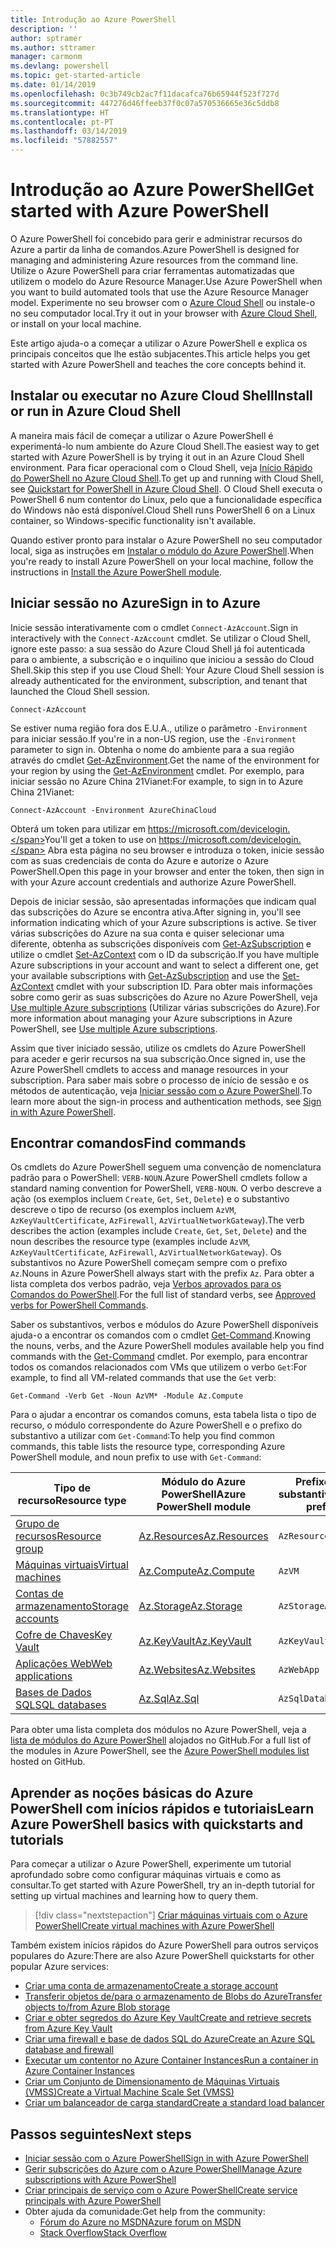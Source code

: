 ```yaml
---
title: Introdução ao Azure PowerShell
description: ''
author: sptramer
ms.author: sttramer
manager: carmonm
ms.devlang: powershell
ms.topic: get-started-article
ms.date: 01/14/2019
ms.openlocfilehash: 0c3b749cb2ac7f11dacafca76b65944f523f727d
ms.sourcegitcommit: 447276d46ffeeb37f0c07a570536665e36c5ddb8
ms.translationtype: HT
ms.contentlocale: pt-PT
ms.lasthandoff: 03/14/2019
ms.locfileid: "57882557"
---
```

# <a name="get-started-with-azure-powershell"></a><span data-ttu-id="b5981-102">Introdução ao Azure PowerShell</span><span class="sxs-lookup"><span data-stu-id="b5981-102">Get started with Azure PowerShell</span></span>

<span data-ttu-id="b5981-103">O Azure PowerShell foi concebido para gerir e administrar recursos do Azure a partir da linha de comandos.</span><span class="sxs-lookup"><span data-stu-id="b5981-103">Azure PowerShell is designed for managing and administering Azure resources from the command line.</span></span> <span data-ttu-id="b5981-104">Utilize o Azure PowerShell para criar ferramentas automatizadas que utilizem o modelo do Azure Resource Manager.</span><span class="sxs-lookup"><span data-stu-id="b5981-104">Use Azure PowerShell when you want to build automated tools that use the Azure Resource Manager model.</span></span>
<span data-ttu-id="b5981-105">Experimente no seu browser com o [Azure Cloud Shell](/azure/cloud-shell/overview) ou instale-o no seu computador local.</span><span class="sxs-lookup"><span data-stu-id="b5981-105">Try it out in your browser with [Azure Cloud Shell](/azure/cloud-shell/overview), or install on your local machine.</span></span>

<span data-ttu-id="b5981-106">Este artigo ajuda-o a começar a utilizar o Azure PowerShell e explica os principais conceitos que lhe estão subjacentes.</span><span class="sxs-lookup"><span data-stu-id="b5981-106">This article helps you get started with Azure PowerShell and teaches the core concepts behind it.</span></span>

## <a name="install-or-run-in-azure-cloud-shell"></a><span data-ttu-id="b5981-107">Instalar ou executar no Azure Cloud Shell</span><span class="sxs-lookup"><span data-stu-id="b5981-107">Install or run in Azure Cloud Shell</span></span>

<span data-ttu-id="b5981-108">A maneira mais fácil de começar a utilizar o Azure PowerShell é experimentá-lo num ambiente do Azure Cloud Shell.</span><span class="sxs-lookup"><span data-stu-id="b5981-108">The easiest way to get started with Azure PowerShell is by trying it out in an Azure Cloud Shell environment.</span></span>
<span data-ttu-id="b5981-109">Para ficar operacional com o Cloud Shell, veja [Início Rápido do PowerShell no Azure Cloud Shell](/azure/cloud-shell/quickstart-powershell).</span><span class="sxs-lookup"><span data-stu-id="b5981-109">To get up and running with Cloud Shell, see [Quickstart for PowerShell in Azure Cloud Shell](/azure/cloud-shell/quickstart-powershell).</span></span>
<span data-ttu-id="b5981-110">O Cloud Shell executa o PowerShell 6 num contentor do Linux, pelo que a funcionalidade específica do Windows não está disponível.</span><span class="sxs-lookup"><span data-stu-id="b5981-110">Cloud Shell runs PowerShell 6 on a Linux container, so Windows-specific functionality isn't available.</span></span>

<span data-ttu-id="b5981-111">Quando estiver pronto para instalar o Azure PowerShell no seu computador local, siga as instruções em [Instalar o módulo do Azure PowerShell](install-az-ps.md).</span><span class="sxs-lookup"><span data-stu-id="b5981-111">When you're ready to install Azure PowerShell on your local machine, follow the instructions in [Install the Azure PowerShell module](install-az-ps.md).</span></span>

## <a name="sign-in-to-azure"></a><span data-ttu-id="b5981-112">Iniciar sessão no Azure</span><span class="sxs-lookup"><span data-stu-id="b5981-112">Sign in to Azure</span></span>

<span data-ttu-id="b5981-113">Inicie sessão interativamente com o cmdlet `Connect-AzAccount`.</span><span class="sxs-lookup"><span data-stu-id="b5981-113">Sign in interactively with the `Connect-AzAccount` cmdlet.</span></span> <span data-ttu-id="b5981-114">Se utilizar o Cloud Shell, ignore este passo: a sua sessão do Azure Cloud Shell já foi autenticada para o ambiente, a subscrição e o inquilino que iniciou a sessão do Cloud Shell.</span><span class="sxs-lookup"><span data-stu-id="b5981-114">Skip this step if you use Cloud Shell: Your Azure Cloud Shell session is already authenticated for the environment, subscription, and tenant that launched the Cloud Shell session.</span></span>

```azurepowershell-interactive
Connect-AzAccount
```

<span data-ttu-id="b5981-115">Se estiver numa região fora dos E.U.A., utilize o parâmetro `-Environment` para iniciar sessão.</span><span class="sxs-lookup"><span data-stu-id="b5981-115">If you're in a non-US region, use the `-Environment` parameter to sign in.</span></span> <span data-ttu-id="b5981-116">Obtenha o nome do ambiente para a sua região através do cmdlet [Get-AzEnvironment](/powershell/module/Az.Accounts/Get-AzEnvironment).</span><span class="sxs-lookup"><span data-stu-id="b5981-116">Get the name of the environment for your region by using the [Get-AzEnvironment](/powershell/module/Az.Accounts/Get-AzEnvironment) cmdlet.</span></span> <span data-ttu-id="b5981-117">Por exemplo, para iniciar sessão no Azure China 21Vianet:</span><span class="sxs-lookup"><span data-stu-id="b5981-117">For example, to sign in to Azure China 21Vianet:</span></span>

```azurepowershell-interactive
Connect-AzAccount -Environment AzureChinaCloud
```

<span data-ttu-id="b5981-118">Obterá um token para utilizar em https://microsoft.com/devicelogin.</span><span class="sxs-lookup"><span data-stu-id="b5981-118">You'll get a token to use on https://microsoft.com/devicelogin.</span></span> <span data-ttu-id="b5981-119">Abra esta página no seu browser e introduza o token, inicie sessão com as suas credenciais de conta do Azure e autorize o Azure PowerShell.</span><span class="sxs-lookup"><span data-stu-id="b5981-119">Open this page in your browser and enter the token, then sign in with your Azure account credentials and authorize Azure PowerShell.</span></span> 

<span data-ttu-id="b5981-120">Depois de iniciar sessão, são apresentadas informações que indicam qual das subscrições do Azure se encontra ativa.</span><span class="sxs-lookup"><span data-stu-id="b5981-120">After signing in, you'll see information indicating which of your Azure subscriptions is active.</span></span> <span data-ttu-id="b5981-121">Se tiver várias subscrições do Azure na sua conta e quiser selecionar uma diferente, obtenha as subscrições disponíveis com [Get-AzSubscription](/powershell/module/az.accounts/get-azsubscription) e utilize o cmdlet [Set-AzContext](/powershell/module/az.accounts/set-azcontext) com o ID da subscrição.</span><span class="sxs-lookup"><span data-stu-id="b5981-121">If you have multiple Azure subscriptions in your account and want to select a different one, get your available subscriptions with [Get-AzSubscription](/powershell/module/az.accounts/get-azsubscription) and use the [Set-AzContext](/powershell/module/az.accounts/set-azcontext) cmdlet with your subscription ID.</span></span>
<span data-ttu-id="b5981-122">Para obter mais informações sobre como gerir as suas subscrições do Azure no Azure PowerShell, veja [Use multiple Azure subscriptions](manage-subscriptions-azureps.md) (Utilizar várias subscrições do Azure).</span><span class="sxs-lookup"><span data-stu-id="b5981-122">For more information about managing your Azure subscriptions in Azure PowerShell, see [Use multiple Azure subscriptions](manage-subscriptions-azureps.md).</span></span>

<span data-ttu-id="b5981-123">Assim que tiver iniciado sessão, utilize os cmdlets do Azure PowerShell para aceder e gerir recursos na sua subscrição.</span><span class="sxs-lookup"><span data-stu-id="b5981-123">Once signed in, use the Azure PowerShell cmdlets to access and manage resources in your subscription.</span></span> <span data-ttu-id="b5981-124">Para saber mais sobre o processo de início de sessão e os métodos de autenticação, veja [Iniciar sessão com o Azure PowerShell](authenticate-azureps.md).</span><span class="sxs-lookup"><span data-stu-id="b5981-124">To learn more about the sign-in process and authentication methods, see [Sign in with Azure PowerShell](authenticate-azureps.md).</span></span>

## <a name="find-commands"></a><span data-ttu-id="b5981-125">Encontrar comandos</span><span class="sxs-lookup"><span data-stu-id="b5981-125">Find commands</span></span>

<span data-ttu-id="b5981-126">Os cmdlets do Azure PowerShell seguem uma convenção de nomenclatura padrão para o PowerShell: `VERB-NOUN`.</span><span class="sxs-lookup"><span data-stu-id="b5981-126">Azure PowerShell cmdlets follow a standard naming convention for PowerShell, `VERB-NOUN`.</span></span> <span data-ttu-id="b5981-127">O verbo descreve a ação (os exemplos incluem `Create`, `Get`, `Set`, `Delete`) e o substantivo descreve o tipo de recurso (os exemplos incluem `AzVM`, `AzKeyVaultCertificate`, `AzFirewall`, `AzVirtualNetworkGateway`).</span><span class="sxs-lookup"><span data-stu-id="b5981-127">The verb describes the action (examples include `Create`, `Get`, `Set`, `Delete`) and the noun describes the resource type (examples include `AzVM`, `AzKeyVaultCertificate`, `AzFirewall`, `AzVirtualNetworkGateway`).</span></span> <span data-ttu-id="b5981-128">Os substantivos no Azure PowerShell começam sempre com o prefixo `Az`.</span><span class="sxs-lookup"><span data-stu-id="b5981-128">Nouns in Azure PowerShell always start with the prefix `Az`.</span></span> <span data-ttu-id="b5981-129">Para obter a lista completa dos verbos padrão, veja [Verbos aprovados para os Comandos do PowerShell](/powershell/developer/cmdlet/approved-verbs-for-windows-powershell-commands).</span><span class="sxs-lookup"><span data-stu-id="b5981-129">For the full list of standard verbs, see [Approved verbs for PowerShell Commands](/powershell/developer/cmdlet/approved-verbs-for-windows-powershell-commands).</span></span>

<span data-ttu-id="b5981-130">Saber os substantivos, verbos e módulos do Azure PowerShell disponíveis ajuda-o a encontrar os comandos com o cmdlet [Get-Command](/powershell/module/microsoft.powershell.core/get-command).</span><span class="sxs-lookup"><span data-stu-id="b5981-130">Knowing the nouns, verbs, and the Azure PowerShell modules available help you find commands with the [Get-Command](/powershell/module/microsoft.powershell.core/get-command) cmdlet.</span></span> <span data-ttu-id="b5981-131">Por exemplo, para encontrar todos os comandos relacionados com VMs que utilizem o verbo `Get`:</span><span class="sxs-lookup"><span data-stu-id="b5981-131">For example, to find all VM-related commands that use the `Get` verb:</span></span>

```powershell-interactive
Get-Command -Verb Get -Noun AzVM* -Module Az.Compute
```

<span data-ttu-id="b5981-132">Para o ajudar a encontrar os comandos comuns, esta tabela lista o tipo de recurso, o módulo correspondente do Azure PowerShell e o prefixo do substantivo a utilizar com `Get-Command`:</span><span class="sxs-lookup"><span data-stu-id="b5981-132">To help you find common commands, this table lists the resource type, corresponding Azure PowerShell module, and noun prefix to use with `Get-Command`:</span></span>

| <span data-ttu-id="b5981-133">Tipo de recurso</span><span class="sxs-lookup"><span data-stu-id="b5981-133">Resource type</span></span> | <span data-ttu-id="b5981-134">Módulo do Azure PowerShell</span><span class="sxs-lookup"><span data-stu-id="b5981-134">Azure PowerShell module</span></span> | <span data-ttu-id="b5981-135">Prefixo do substantivo</span><span class="sxs-lookup"><span data-stu-id="b5981-135">Noun prefix</span></span> |
|---------------|-------------------------|----------------|
| [<span data-ttu-id="b5981-136">Grupo de recursos</span><span class="sxs-lookup"><span data-stu-id="b5981-136">Resource group</span></span>](/azure/azure-resource-manager/resource-group-overview) | [<span data-ttu-id="b5981-137">Az.Resources</span><span class="sxs-lookup"><span data-stu-id="b5981-137">Az.Resources</span></span>](/powershell/module/az.resources#resources) | `AzResourceGroup` |
| [<span data-ttu-id="b5981-138">Máquinas virtuais</span><span class="sxs-lookup"><span data-stu-id="b5981-138">Virtual machines</span></span>](/azure/virtual-machines) | [<span data-ttu-id="b5981-139">Az.Compute</span><span class="sxs-lookup"><span data-stu-id="b5981-139">Az.Compute</span></span>](/powershell/module/az.compute#virtual_machines) | `AzVM` |
| [<span data-ttu-id="b5981-140">Contas de armazenamento</span><span class="sxs-lookup"><span data-stu-id="b5981-140">Storage accounts</span></span>](/azure/storage/common/storage-introduction) | [<span data-ttu-id="b5981-141">Az.Storage</span><span class="sxs-lookup"><span data-stu-id="b5981-141">Az.Storage</span></span>](/powershell/module/az.storage/) | `AzStorageAccount` |
| [<span data-ttu-id="b5981-142">Cofre de Chaves</span><span class="sxs-lookup"><span data-stu-id="b5981-142">Key Vault</span></span>](/azure/key-vault/key-vault-whatis) | [<span data-ttu-id="b5981-143">Az.KeyVault</span><span class="sxs-lookup"><span data-stu-id="b5981-143">Az.KeyVault</span></span>](/powershell/module/az.keyvault) | `AzKeyVault` |
| [<span data-ttu-id="b5981-144">Aplicações Web</span><span class="sxs-lookup"><span data-stu-id="b5981-144">Web applications</span></span>](/azure/app-service) | [<span data-ttu-id="b5981-145">Az.Websites</span><span class="sxs-lookup"><span data-stu-id="b5981-145">Az.Websites</span></span>](/powershell/module/az.websites) | `AzWebApp` |
| [<span data-ttu-id="b5981-146">Bases de Dados SQL</span><span class="sxs-lookup"><span data-stu-id="b5981-146">SQL databases</span></span>](/azure/sql-database) | [<span data-ttu-id="b5981-147">Az.Sql</span><span class="sxs-lookup"><span data-stu-id="b5981-147">Az.Sql</span></span>](/powershell/module/az.sql) | `AzSqlDatabase` |

<span data-ttu-id="b5981-148">Para obter uma lista completa dos módulos no Azure PowerShell, veja a [lista de módulos do Azure PowerShell](https://github.com/Azure/azure-powershell/blob/master/documentation/azure-powershell-modules.md) alojados no GitHub.</span><span class="sxs-lookup"><span data-stu-id="b5981-148">For a full list of the modules in Azure PowerShell, see the [Azure PowerShell modules list](https://github.com/Azure/azure-powershell/blob/master/documentation/azure-powershell-modules.md) hosted on GitHub.</span></span>

## <a name="learn-azure-powershell-basics-with-quickstarts-and-tutorials"></a><span data-ttu-id="b5981-149">Aprender as noções básicas do Azure PowerShell com inícios rápidos e tutoriais</span><span class="sxs-lookup"><span data-stu-id="b5981-149">Learn Azure PowerShell basics with quickstarts and tutorials</span></span>

<span data-ttu-id="b5981-150">Para começar a utilizar o Azure PowerShell, experimente um tutorial aprofundado sobre como configurar máquinas virtuais e como as consultar.</span><span class="sxs-lookup"><span data-stu-id="b5981-150">To get started with Azure PowerShell, try an in-depth tutorial for setting up virtual machines and learning how to query them.</span></span>

> [!div class="nextstepaction"]
> [<span data-ttu-id="b5981-151">Criar máquinas virtuais com o Azure PowerShell</span><span class="sxs-lookup"><span data-stu-id="b5981-151">Create virtual machines with Azure PowerShell</span></span>](azureps-vm-tutorial.yml)

<span data-ttu-id="b5981-152">Também existem inícios rápidos do Azure PowerShell para outros serviços populares do Azure:</span><span class="sxs-lookup"><span data-stu-id="b5981-152">There are also Azure PowerShell quickstarts for other popular Azure services:</span></span>

* [<span data-ttu-id="b5981-153">Criar uma conta de armazenamento</span><span class="sxs-lookup"><span data-stu-id="b5981-153">Create a storage account</span></span>](/azure/storage/common/storage-quickstart-create-account?tabs=azure-powershell)
* [<span data-ttu-id="b5981-154">Transferir objetos de/para o armazenamento de Blobs do Azure</span><span class="sxs-lookup"><span data-stu-id="b5981-154">Transfer objects to/from Azure Blob storage</span></span>](/azure/storage/blobs/storage-quickstart-blobs-powershell)
* [<span data-ttu-id="b5981-155">Criar e obter segredos do Azure Key Vault</span><span class="sxs-lookup"><span data-stu-id="b5981-155">Create and retrieve secrets from Azure Key Vault</span></span>](/azure/key-vault/quick-create-powershell)
* [<span data-ttu-id="b5981-156">Criar uma firewall e base de dados SQL do Azure</span><span class="sxs-lookup"><span data-stu-id="b5981-156">Create an Azure SQL database and firewall</span></span>](/azure/sql-database/scripts/sql-database-create-and-configure-database-powershell)
* [<span data-ttu-id="b5981-157">Executar um contentor no Azure Container Instances</span><span class="sxs-lookup"><span data-stu-id="b5981-157">Run a container in Azure Container Instances</span></span>](/azure/container-instances/container-instances-quickstart-powershell)
* [<span data-ttu-id="b5981-158">Criar um Conjunto de Dimensionamento de Máquinas Virtuais (VMSS)</span><span class="sxs-lookup"><span data-stu-id="b5981-158">Create a Virtual Machine Scale Set (VMSS)</span></span>](/azure/virtual-machine-scale-sets/quick-create-powershell)
* [<span data-ttu-id="b5981-159">Criar um balanceador de carga standard</span><span class="sxs-lookup"><span data-stu-id="b5981-159">Create a standard load balancer</span></span>](/azure/load-balancer/quickstart-create-standard-load-balancer-powershell)

## <a name="next-steps"></a><span data-ttu-id="b5981-160">Passos seguintes</span><span class="sxs-lookup"><span data-stu-id="b5981-160">Next steps</span></span>

* [<span data-ttu-id="b5981-161">Iniciar sessão com o Azure PowerShell</span><span class="sxs-lookup"><span data-stu-id="b5981-161">Sign in with Azure PowerShell</span></span>](authenticate-azureps.md)
* [<span data-ttu-id="b5981-162">Gerir subscrições do Azure com o Azure PowerShell</span><span class="sxs-lookup"><span data-stu-id="b5981-162">Manage Azure subscriptions with Azure PowerShell</span></span>](manage-subscriptions-azureps.md)
* [<span data-ttu-id="b5981-163">Criar principais de serviço com o Azure PowerShell</span><span class="sxs-lookup"><span data-stu-id="b5981-163">Create service principals with Azure PowerShell</span></span>](create-azure-service-principal-azureps.md)
* <span data-ttu-id="b5981-164">Obter ajuda da comunidade:</span><span class="sxs-lookup"><span data-stu-id="b5981-164">Get help from the community:</span></span>
  * [<span data-ttu-id="b5981-165">Fórum do Azure no MSDN</span><span class="sxs-lookup"><span data-stu-id="b5981-165">Azure forum on MSDN</span></span>](http://go.microsoft.com/fwlink/p/?LinkId=320212)
  * [<span data-ttu-id="b5981-166">Stack Overflow</span><span class="sxs-lookup"><span data-stu-id="b5981-166">Stack Overflow</span></span>](http://go.microsoft.com/fwlink/?LinkId=320213)
